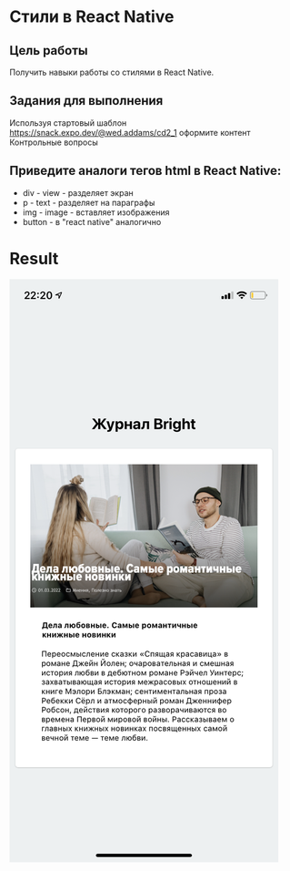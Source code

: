 # Стили в React Native

## Цель работы

Получить навыки работы со стилями в React Native.

## Задания для выполнения

Используя стартовый шаблон https://snack.expo.dev/@wed.addams/cd2_1 оформите контент
Контрольные вопросы

## Приведите аналоги тегов html в React Native:
- div - view - разделяет экран
- p - text - разделяет на параграфы
- img - image - вставляет изображения
- button - в "react native" аналогично

# Result

![image](1.PNG)
